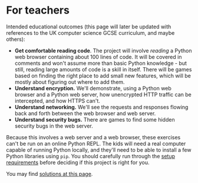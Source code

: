 # For teachers

Intended educational outcomes (this page will later be updated with references
to the UK computer science GCSE curriculum, and maybe others):

* **Get comfortable reading code**. The project will involve _reading_ a
  Python web browser containing about 100 lines of code. It will be covered
  in comments and won't assume more than basic Python knowledge - but still,
  reading large amounts of code is a skill in itself. There will be games
  based on finding the right place to add small new features, which will be
  mostly about figuring out where to add them.
* **Understand encryption.** We'll demonstrate, using a Python web
  browser and a Python web server, how unencrypted HTTP traffic can be
  intercepted, and how HTTPS can't.
* **Understand networking.** We'll see the requests and responses flowing
  back and forth between the web browser and web server.
* **Understand security bugs.** There are games to find some hidden security
  bugs in the web server.

Because this involves a web server and a web browser, these exercises can't
be run on an online Python REPL. The kids will need a real computer capable
of running Python locally, and they'll need to be able to install a few Python
libraries using `pip`. You should carefully run through the [setup requirements](setup.md)
before deciding if this project is right for you.

You may find [solutions at this page](solutions.md).
